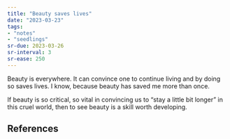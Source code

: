 ```yaml
---
title: "Beauty saves lives"
date: "2023-03-23"
tags:
- "notes"
- "seedlings"
sr-due: 2023-03-26
sr-interval: 3
sr-ease: 250
---
```


Beauty is everywhere. It can convince one to continue living and by doing so saves lives. I know, because beauty has saved me more than once.

If beauty is so critical, so vital in convincing us to “stay a little bit longer” in this cruel world, then to see beauty is a skill worth developing.

## References